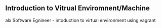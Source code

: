 ## Introduction to Vitrual Enviromnent/Machine 

alx Software Egnineer - intoduction to virtual environment using vagrant
